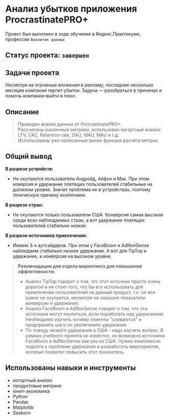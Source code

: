 
# Анализ убытков приложения ProcrastinatePRO+
Проект был выполнен в ходе обучения в Яндекс.Практикуме, профессии `Аналитик данных`
## Статус проекта: `завершен`
##  Задачи проекта
Несмотря на огромные вложения в рекламу, последние несколько месяцев компания терпит убытки. Задача — разобраться в причинах и помочь компании выйти в плюс. 
## Описание 
>Проведен анализ данных от ProcrastinatePRO+.   
>Рассчитаны различные метрики, использован когортный анализ: LTV, CAC, Retention rate, DAU, WAU, MAU и т.д.    
>Использованы уже написанные ранее функции расчёта метрик.    
## Общий вывод
**В разрезе устройств:**   
* Не окупаются пользователи Андройд, Айфон и Мак. При этом коверсия и удержание платящих пользователей стабильные на должном уровне. Значит проблема не в устройствах, поэтому теническую причину исключаем. 
  
**В разрезе стран:**   
* Не окупаются только пользователи США. Конверсия самая высокая среди всех наблюдаемых стран, а вот удержание платящих пользователей стабильно низкое.  
 
**В разрезе источников привлечения:**   
* Имеем 3-х аутсайдеров. При этом у FaceBoom и AdNonSense наблюдаем стабильно низкое удержание.  А вот для TipTop и удержание, и конверсия на высоком уровне.
   
> **Рекомендации для отдела маркетинга для повышения эффективности:**   
> * Анализ TipTop говорит о том, что этот источник просто очень дорогой и не стоит того, что бы его использовать для привлечения пользователей на данный продукт, т.к. он все равно не окупается, несмотря на хорошие показатели конверсии и удержания.   
> * Анализ FaceBoom и AdNonSense говорит о том, что эти источники могут окупиться, если поработать над удержанием. Необходимо изучить почему клиенты "сливаются" и предпринять шаги по увеличению удержания.   
> * По поводу низкого удержания в США - надо изучить вопрос. В рамках учебного проекта не известно, но возможно источники FaceBoom и AdNonSense как раз из США. Нужно комплексно подойти к проблеме удержания и разработать мероприятия, которые позволят повысить этот показатель.
##  Использованы навыки и инструменты
*  когортный анализ
*  продуктовые метрики
*  юнит-экономика
*  Python
*  Pandas
*  Matplotlib
*  Seaborn
